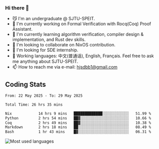 ### Hi there 👋

<!--
**definfo/definfo** is a ✨ _special_ ✨ repository because its `README.md` (this file) appears on your GitHub profile.

Here are some ideas to get you started:

- 🔭 I’m currently working on ...
- 🌱 I’m currently learning ...
- 👯 I’m looking to collaborate on ...
- 🤔 I’m looking for help with ...
- 💬 Ask me about ...
- 📫 How to reach me: ...
- 😄 Pronouns: ...
- ⚡ Fun fact: ...
-->

- 😼 I'm an undergraduate @ SJTU-SPEIT.
- 🔭 I'm currently working on Formal Verification with Rocq(Coq) Proof Assistant.
- 🌱 I'm currently learning algorithm verification, compiler design & implementation, and Rust dev skills.
- 👯 I'm looking to collaborate on NixOS contribution.
- 🤔 I'm looking for SDE internship.
- 💬 Working languages: 中文(普通话), English, Français. Feel free to ask me anything about SJTU-SPEIT.
- 📫 How to reach me via e-mail: hjsdbb1@gmail.com

## Coding Stats

<!--START_SECTION:waka-->

```txt
From: 22 May 2025 - To: 29 May 2025

Total Time: 26 hrs 35 mins

Nix            14 hrs 9 mins   █████████████░░░░░░░░░░░░   51.99 %
Python         2 hrs 54 mins   ██▓░░░░░░░░░░░░░░░░░░░░░░   10.66 %
Coq            2 hrs 49 mins   ██▓░░░░░░░░░░░░░░░░░░░░░░   10.38 %
Markdown       2 hrs 18 mins   ██░░░░░░░░░░░░░░░░░░░░░░░   08.49 %
Bash           1 hr 43 mins    █▓░░░░░░░░░░░░░░░░░░░░░░░   06.31 %
```

<!--END_SECTION:waka-->

![Most used languages](https://github-readme-stats.vercel.app/api/top-langs/?username=definfo&layout=donut&theme=dracula&exclude_repo=xv6-labs-2023)
